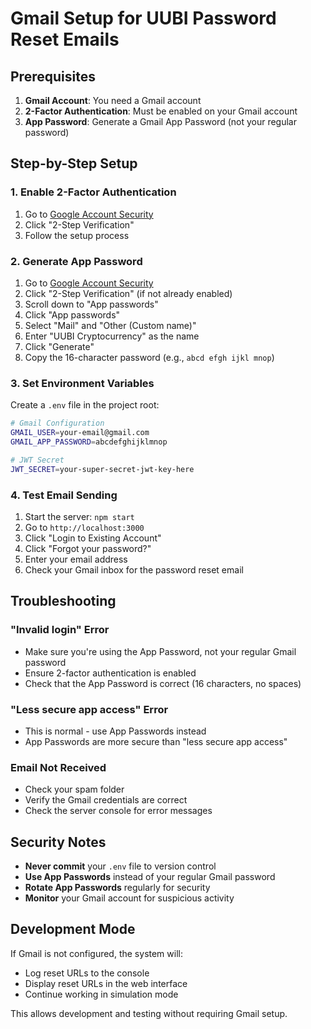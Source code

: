 # Gmail Setup for UUBI Password Reset Emails

## Prerequisites

1. **Gmail Account**: You need a Gmail account
2. **2-Factor Authentication**: Must be enabled on your Gmail account
3. **App Password**: Generate a Gmail App Password (not your regular password)

## Step-by-Step Setup

### 1. Enable 2-Factor Authentication
1. Go to [Google Account Security](https://myaccount.google.com/security)
2. Click "2-Step Verification"
3. Follow the setup process

### 2. Generate App Password
1. Go to [Google Account Security](https://myaccount.google.com/security)
2. Click "2-Step Verification" (if not already enabled)
3. Scroll down to "App passwords"
4. Click "App passwords"
5. Select "Mail" and "Other (Custom name)"
6. Enter "UUBI Cryptocurrency" as the name
7. Click "Generate"
8. Copy the 16-character password (e.g., `abcd efgh ijkl mnop`)

### 3. Set Environment Variables

Create a `.env` file in the project root:

```bash
# Gmail Configuration
GMAIL_USER=your-email@gmail.com
GMAIL_APP_PASSWORD=abcdefghijklmnop

# JWT Secret
JWT_SECRET=your-super-secret-jwt-key-here
```

### 4. Test Email Sending

1. Start the server: `npm start`
2. Go to `http://localhost:3000`
3. Click "Login to Existing Account"
4. Click "Forgot your password?"
5. Enter your email address
6. Check your Gmail inbox for the password reset email

## Troubleshooting

### "Invalid login" Error
- Make sure you're using the App Password, not your regular Gmail password
- Ensure 2-factor authentication is enabled
- Check that the App Password is correct (16 characters, no spaces)

### "Less secure app access" Error
- This is normal - use App Passwords instead
- App Passwords are more secure than "less secure app access"

### Email Not Received
- Check your spam folder
- Verify the Gmail credentials are correct
- Check the server console for error messages

## Security Notes

- **Never commit** your `.env` file to version control
- **Use App Passwords** instead of your regular Gmail password
- **Rotate App Passwords** regularly for security
- **Monitor** your Gmail account for suspicious activity

## Development Mode

If Gmail is not configured, the system will:
- Log reset URLs to the console
- Display reset URLs in the web interface
- Continue working in simulation mode

This allows development and testing without requiring Gmail setup.
